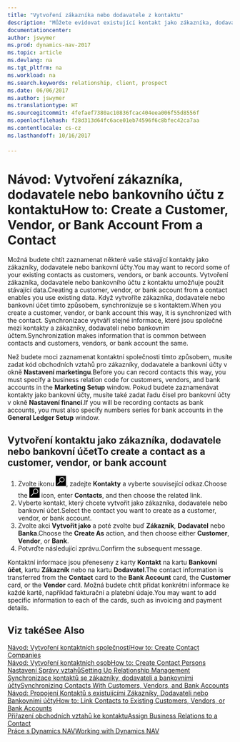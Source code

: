 ```yaml
---
title: "Vytvoření zákazníka nebo dodavatele z kontaktu"
description: "Můžete evidovat existující kontakt jako zákazníka, dodavatele nebo bankovní účet používající data specifikované obchodními vztahy."
documentationcenter: 
author: jswymer
ms.prod: dynamics-nav-2017
ms.topic: article
ms.devlang: na
ms.tgt_pltfrm: na
ms.workload: na
ms.search.keywords: relationship, client, prospect
ms.date: 06/06/2017
ms.author: jswymer
ms.translationtype: HT
ms.sourcegitcommit: 4fefaef7380ac10836fcac404eea006f55d8556f
ms.openlocfilehash: f28d313d64fc6ace01eb74596f6c8bfec42ca7aa
ms.contentlocale: cs-cz
ms.lasthandoff: 10/16/2017

---
```

# <a name="how-to-create-a-customer-vendor-or-bank-account-from-a-contact"></a><span data-ttu-id="26545-103">Návod: Vytvoření zákazníka, dodavatele nebo bankovního účtu z kontaktu</span><span class="sxs-lookup"><span data-stu-id="26545-103">How to: Create a Customer, Vendor, or Bank Account From a Contact</span></span>
<span data-ttu-id="26545-104">Možná budete chtít zaznamenat některé vaše stávající kontakty jako zákazníky, dodavatele nebo bankovní účty.</span><span class="sxs-lookup"><span data-stu-id="26545-104">You may want to record some of your existing contacts as customers, vendors, or bank accounts.</span></span> <span data-ttu-id="26545-105">Vytvoření zákazníka, dodavatele nebo bankovního účtu z kontaktu umožňuje použít stávající data.</span><span class="sxs-lookup"><span data-stu-id="26545-105">Creating a customer, vendor, or bank account from a contact enables you use existing data.</span></span> <span data-ttu-id="26545-106">Když vytvoříte zákazníka, dodavatele nebo bankovní účet tímto způsobem, synchronizuje se s kontaktem.</span><span class="sxs-lookup"><span data-stu-id="26545-106">When you create a customer, vendor, or bank account this way, it is synchronized with the contact.</span></span> <span data-ttu-id="26545-107">Synchronizace vytváří stejné informace, které jsou společné mezi kontakty a zákazníky, dodavateli nebo bankovním účtem.</span><span class="sxs-lookup"><span data-stu-id="26545-107">Synchronization makes information that is common between contacts and customers, vendors, or bank account the same.</span></span>

<span data-ttu-id="26545-108">Než budete moci zaznamenat kontaktní společnosti tímto způsobem, musíte zadat kód obchodních vztahů pro zákazníky, dodavatele a bankovní účty v okně **Nastavení marketingu**.</span><span class="sxs-lookup"><span data-stu-id="26545-108">Before you can record contacts this way, you must specify a business relation code for customers, vendors, and bank accounts in the **Marketing Setup** window.</span></span> <span data-ttu-id="26545-109">Pokud budete zaznamenávat kontakty jako bankovní účty, musíte také zadat řadu čísel pro bankovní účty v okně **Nastavení financí**.</span><span class="sxs-lookup"><span data-stu-id="26545-109">If you will be recording contacts as bank accounts, you must also specify numbers series for bank accounts in the **General Ledger Setup** window.</span></span>

## <a name="to-create-a-contact-as-a-customer-vendor-or-bank-account"></a><span data-ttu-id="26545-110">Vytvoření kontaktu jako zákazníka, dodavatele nebo bankovní účet</span><span class="sxs-lookup"><span data-stu-id="26545-110">To create a contact as a customer, vendor, or bank account</span></span>
1. <span data-ttu-id="26545-111">Zvolte ikonu ![Vyhledat stránku nebo sestavu](media/ui-search/search_small.png "Ikona Vyhledat stránku nebo sestavu"), zadejte **Kontakty** a vyberte související odkaz.</span><span class="sxs-lookup"><span data-stu-id="26545-111">Choose the ![Search for Page or Report](media/ui-search/search_small.png "Search for Page or Report icon") icon, enter **Contacts**, and then choose the related link.</span></span>
2. <span data-ttu-id="26545-112">Vyberte kontakt, který chcete vytvořit jako zákazníka, dodavatele nebo bankovní účet.</span><span class="sxs-lookup"><span data-stu-id="26545-112">Select the contact you want to create as a customer, vendor, or bank account.</span></span>
3. <span data-ttu-id="26545-113">Zvolte akci **Vytvořit jako** a poté zvolte buď **Zákazník**, **Dodavatel** nebo **Banka**.</span><span class="sxs-lookup"><span data-stu-id="26545-113">Choose the **Create As** action, and then choose either **Customer**, **Vendor**, or **Bank**.</span></span>
4. <span data-ttu-id="26545-114">Potvrďte následující zprávu.</span><span class="sxs-lookup"><span data-stu-id="26545-114">Confirm the subsequent message.</span></span>

<span data-ttu-id="26545-115">Kontaktní informace jsou přeneseny z karty **Kontakt** na kartu **Bankovní účet**, kartu **Zákazník** nebo na kartu **Dodavatel**.</span><span class="sxs-lookup"><span data-stu-id="26545-115">The contact information is transferred from the **Contact** card to the **Bank Account** card, the **Customer** card, or the **Vendor** card.</span></span> <span data-ttu-id="26545-116">Možná budete chtít přidat konkrétní informace ke každé kartě, například fakturační a platební údaje.</span><span class="sxs-lookup"><span data-stu-id="26545-116">You may want to add specific information to each of the cards, such as invoicing and payment details.</span></span>

## <a name="see-also"></a><span data-ttu-id="26545-117">Viz také</span><span class="sxs-lookup"><span data-stu-id="26545-117">See Also</span></span>
[<span data-ttu-id="26545-118">Návod: Vytvoření kontaktních společností</span><span class="sxs-lookup"><span data-stu-id="26545-118">How to: Create Contact Companies</span></span>](marketing-create-contact-companies.md)  
[<span data-ttu-id="26545-119">Návod: Vytvoření kontaktních osob</span><span class="sxs-lookup"><span data-stu-id="26545-119">How to: Create Contact Persons</span></span>](marketing-create-contact-persons.md)  
[<span data-ttu-id="26545-120">Nastavení Správy vztahů</span><span class="sxs-lookup"><span data-stu-id="26545-120">Setting Up Relationship Management</span></span>](marketing-setup-marketing.md)  
[<span data-ttu-id="26545-121">Synchronizace kontaktů se zákazníky, dodavateli a bankovními účty</span><span class="sxs-lookup"><span data-stu-id="26545-121">Synchronizing Contacts With Customers, Vendors, and Bank Accounts</span></span>](marketing-synchronize-contacts-customers-vendors-bank-accounts.md)  
[<span data-ttu-id="26545-122">Návod: Propojení Kontaktů s existujícími Zákazníky, Dodavateli nebo Bankovními účty</span><span class="sxs-lookup"><span data-stu-id="26545-122">How to: Link Contacts to Existing Customers, Vendors, or Bank Accounts</span></span>](marketing-how-link-contact.md)  
[<span data-ttu-id="26545-123">Přiřazení obchodních vztahů ke kontaktu</span><span class="sxs-lookup"><span data-stu-id="26545-123">Assign Business Relations to a Contact</span></span>](marketing-business-relations.md#AssignBusRelContact)  
[<span data-ttu-id="26545-124">Práce s Dynamics NAV</span><span class="sxs-lookup"><span data-stu-id="26545-124">Working with Dynamics NAV</span></span>](ui-work-product.md)

